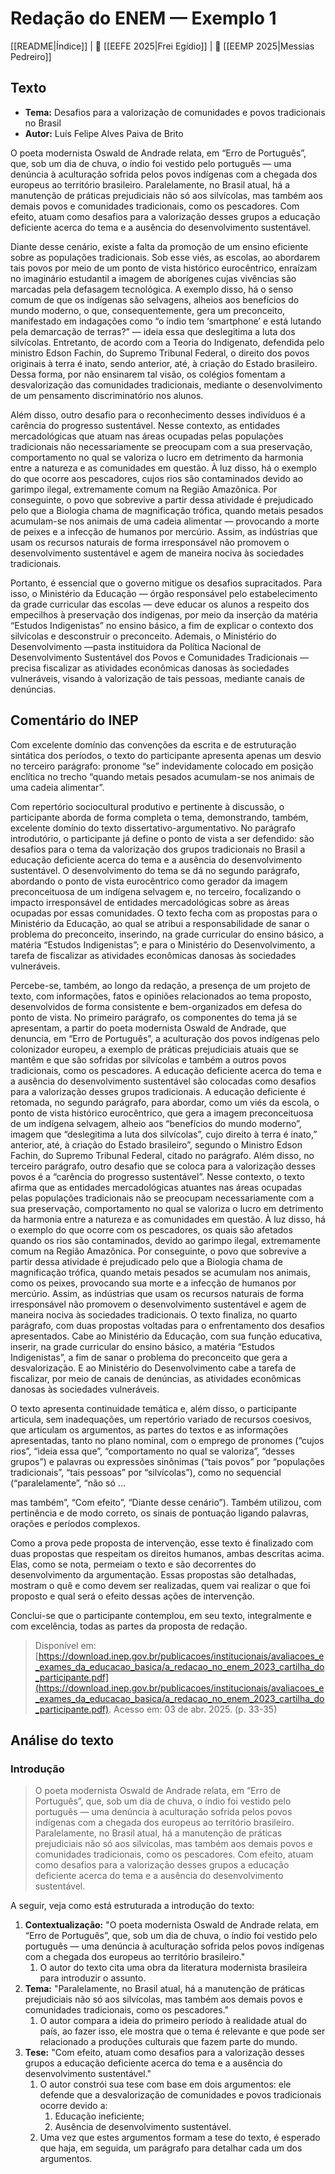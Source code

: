# Redação do ENEM — Exemplo 1

[[README|Índice]] | 📘 [[EEFE 2025|Frei Egídio]] | 📕 [[EEMP 2025|Messias Pedreiro]]

## Texto
- **Tema:** Desafios para a valorização de comunidades e povos tradicionais no Brasil
- **Autor:** Luís Felipe Alves Paiva de Brito

O poeta modernista Oswald de Andrade relata, em “Erro de Português”, que, sob um dia de chuva, o índio foi vestido pelo português — uma denúncia à aculturação sofrida pelos povos indígenas com a chegada dos europeus ao território brasileiro. Paralelamente, no Brasil atual, há a manutenção de práticas prejudiciais não só aos silvícolas, mas também aos demais povos e comunidades tradicionais, como os pescadores. Com efeito, atuam como desafios para a valorização desses grupos a educação deficiente acerca do tema e a ausência do desenvolvimento sustentável.

Diante desse cenário, existe a falta da promoção de um ensino eficiente sobre as populações tradicionais. Sob esse viés, as escolas, ao abordarem tais povos por meio de um ponto de vista histórico eurocêntrico, enraízam no imaginário estudantil a imagem de aborígenes cujas vivências são marcadas pela defasagem tecnológica. A exemplo disso, há o senso comum de que os indígenas são selvagens, alheios aos benefícios do mundo moderno, o que, consequentemente, gera um preconceito, manifestado em indagações como “o índio tem ‘smartphone’ e está lutando pela demarcação de terras?” — ideia essa que deslegitima a luta dos silvícolas. Entretanto, de acordo com a Teoria do Indigenato, defendida pelo ministro Edson Fachin, do Supremo Tribunal Federal, o direito dos povos originais à terra é inato, sendo anterior, até, à criação do Estado brasileiro. Dessa forma, por não ensinarem tal visão, os colégios fomentam a desvalorização das comunidades tradicionais, mediante o desenvolvimento de um pensamento discriminatório nos alunos.

Além disso, outro desafio para o reconhecimento desses indivíduos é a carência do progresso sustentável. Nesse contexto, as entidades mercadológicas que atuam nas áreas ocupadas pelas populações tradicionais não necessariamente se preocupam com a sua preservação, comportamento no qual se valoriza o lucro em detrimento da harmonia entre a natureza e as comunidades em questão. À luz disso, há o exemplo do que ocorre aos pescadores, cujos rios são contaminados devido ao garimpo ilegal, extremamente comum na Região Amazônica. Por conseguinte, o povo que sobrevive a partir dessa atividade é prejudicado pelo que a Biologia chama de magnificação trófica, quando metais pesados acumulam-se nos animais de uma cadeia alimentar — provocando a morte de peixes e a infecção de humanos por mercúrio. Assim, as indústrias que usam os recursos naturais de forma irresponsável não promovem o desenvolvimento sustentável e agem de maneira nociva às sociedades tradicionais.

Portanto, é essencial que o governo mitigue os desafios supracitados. Para isso, o Ministério da Educação — órgão responsável pelo estabelecimento da grade curricular das escolas — deve educar os alunos a respeito dos empecilhos à preservação dos indígenas, por meio da inserção da matéria “Estudos Indigenistas” no ensino básico, a fim de explicar o contexto dos silvícolas e desconstruir o preconceito. Ademais, o Ministério do Desenvolvimento —pasta instituidora da Política Nacional de Desenvolvimento Sustentável dos Povos e Comunidades Tradicionais — precisa fiscalizar as atividades econômicas danosas às sociedades vulneráveis, visando à valorização de tais pessoas, mediante canais de denúncias.


## Comentário do INEP

Com excelente domínio das convenções da escrita e de estruturação sintática dos períodos, o texto do participante apresenta apenas um desvio no terceiro parágrafo: pronome “se” indevidamente colocado em posição enclítica no trecho “quando metais pesados acumulam-se nos animais de uma cadeia alimentar”.

Com repertório sociocultural produtivo e pertinente à discussão, o participante aborda de forma completa o tema, demonstrando, também, excelente domínio do texto dissertativo-argumentativo. No parágrafo introdutório, o participante já define o ponto de vista a ser defendido: são desafios para o tema da valorização dos grupos tradicionais no Brasil a educação deficiente acerca do tema e a ausência do desenvolvimento sustentável. O desenvolvimento do tema se dá no segundo parágrafo, abordando o ponto de vista eurocêntrico como gerador da imagem preconceituosa de um indígena selvagem e, no terceiro, focalizando o impacto irresponsável de entidades mercadológicas sobre as áreas ocupadas por essas comunidades. O texto fecha com as propostas para o Ministério da Educação, ao qual se atribui a responsabilidade de sanar o problema do preconceito, inserindo, na grade curricular do ensino básico, a matéria “Estudos Indigenistas”; e para o Ministério do Desenvolvimento, a tarefa de fiscalizar as atividades econômicas danosas às sociedades vulneráveis.

Percebe-se, também, ao longo da redação, a presença de um projeto de texto, com informações, fatos e opiniões relacionados ao tema proposto, desenvolvidos de forma consistente e bem-organizados em defesa do ponto de vista. No primeiro parágrafo, os componentes do tema já se apresentam, a partir do poeta modernista Oswald de Andrade, que denuncia, em “Erro de Português”, a aculturação dos povos indígenas pelo colonizador europeu, a exemplo de práticas prejudiciais atuais que se mantêm e que são sofridas por silvícolas e também a outros povos tradicionais, como os pescadores. A educação deficiente acerca do tema e a ausência do desenvolvimento sustentável são colocadas como desafios para a valorização desses grupos tradicionais. A educação deficiente é retomada, no segundo parágrafo, para abordar, como um viés da escola, o ponto de vista histórico eurocêntrico, que gera a imagem preconceituosa de um indígena selvagem, alheio aos “benefícios do mundo moderno”, imagem que “deslegitima a luta dos silvícolas”, cujo direito à terra é inato,” anterior, até, à criação do Estado brasileiro”, segundo o Ministro Edson Fachin, do Supremo Tribunal Federal, citado no parágrafo. Além disso, no terceiro parágrafo, outro desafio que se coloca para a valorização desses povos é a “carência do progresso sustentável”. Nesse contexto, o texto afirma que as entidades mercadológicas atuantes nas áreas ocupadas pelas populações tradicionais não se preocupam necessariamente com a sua preservação, comportamento no qual se valoriza o lucro em detrimento da harmonia entre a natureza e as comunidades em questão. À luz disso, há o exemplo do que ocorre com os pescadores, os quais são afetados quando os rios são contaminados, devido ao garimpo ilegal, extremamente comum na Região Amazônica. Por conseguinte, o povo que sobrevive a partir dessa atividade é prejudicado pelo que a Biologia chama de magnificação trófica, quando metais pesados se acumulam nos animais, como os peixes, provocando sua morte e a infecção de humanos por mercúrio. Assim, as indústrias que usam os recursos naturais de forma irresponsável não promovem o desenvolvimento sustentável e agem de maneira nociva às sociedades tradicionais. O texto finaliza, no quarto parágrafo, com duas propostas voltadas para o enfrentamento dos desafios apresentados. Cabe ao Ministério da Educação, com sua função educativa, inserir, na grade curricular do ensino básico, a matéria “Estudos Indigenistas”, a fim de sanar o problema do preconceito que gera a desvalorização. E ao Ministério do Desenvolvimento cabe a tarefa de fiscalizar, por meio de canais de denúncias, as atividades econômicas danosas às sociedades vulneráveis.

O texto apresenta continuidade temática e, além disso, o participante articula, sem inadequações, um repertório variado de recursos coesivos, que articulam os argumentos, as partes do textos e as informações apresentadas, tanto no plano nominal, com o emprego de pronomes (“cujos rios”, “ideia essa que”, “comportamento no qual se valoriza”, “desses grupos”) e palavras ou expressões sinônimas (“tais povos” por “populações tradicionais”, “tais pessoas” por “silvícolas”), como no sequencial (“paralelamente”, “não só ...

mas também”, “Com efeito”, “Diante desse cenário”). Também utilizou, com pertinência e de modo correto, os sinais de pontuação ligando palavras, orações e períodos complexos.

Como a prova pede proposta de intervenção, esse texto é finalizado com duas propostas que respeitam os direitos humanos, ambas descritas acima. Elas, como se nota, permeiam o texto e são decorrentes do desenvolvimento da argumentação. Essas propostas são detalhadas, mostram o quê e como devem ser realizadas, quem vai realizar o que foi proposto e qual será o efeito dessas ações de intervenção.

Conclui-se que o participante contemplou, em seu texto, integralmente e com excelência, todas as partes da proposta de redação.

> Disponível em: [https://download.inep.gov.br/publicacoes/institucionais/avaliacoes_e_exames_da_educacao_basica/a_redacao_no_enem_2023_cartilha_do_participante.pdf](https://download.inep.gov.br/publicacoes/institucionais/avaliacoes_e_exames_da_educacao_basica/a_redacao_no_enem_2023_cartilha_do_participante.pdf). Acesso em: 03 de abr. 2025. (p. 33-35)

## Análise do texto

### Introdução

> O poeta modernista Oswald de Andrade relata, em “Erro de Português”, que, sob um dia de chuva, o índio foi vestido pelo português — uma denúncia à aculturação sofrida pelos povos indígenas com a chegada dos europeus ao território brasileiro. Paralelamente, no Brasil atual, há a manutenção de práticas prejudiciais não só aos silvícolas, mas também aos demais povos e comunidades tradicionais, como os pescadores. Com efeito, atuam como desafios para a valorização desses grupos a educação deficiente acerca do tema e a ausência do desenvolvimento sustentável.

A seguir, veja como está estruturada a introdução do texto:

1. **Contextualização:** "O poeta modernista Oswald de Andrade relata, em “Erro de Português”, que, sob um dia de chuva, o índio foi vestido pelo português — uma denúncia à aculturação sofrida pelos povos indígenas com a chegada dos europeus ao território brasileiro."
	1. O autor do texto cita uma obra da literatura modernista brasileira para introduzir o assunto.
2. **Tema:** "Paralelamente, no Brasil atual, há a manutenção de práticas prejudiciais não só aos silvícolas, mas também aos demais povos e comunidades tradicionais, como os pescadores."
	1. O autor compara a ideia do primeiro período à realidade atual do país, ao fazer isso, ele mostra que o tema é relevante e que pode ser relacionado a produções culturais que fazem parte do mundo.
3. **Tese:** "Com efeito, atuam como desafios para a valorização desses grupos a educação deficiente acerca do tema e a ausência do desenvolvimento sustentável."
	1. O autor constrói sua tese com base em dois argumentos: ele defende que a desvalorização de comunidades e povos tradicionais ocorre devido a:
		1. Educação ineficiente;
		2. Ausência de desenvolvimento sustentável.
	2. Uma vez que estes argumentos formam a tese do texto, é esperado que haja, em seguida, um parágrafo para detalhar cada um dos argumentos.
